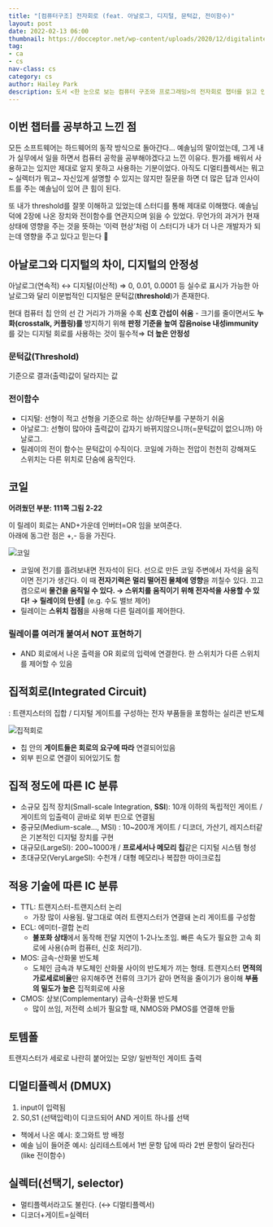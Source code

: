 ```yaml
---
title: "[컴퓨터구조] 전자회로 (feat. 아날로그, 디지털, 문턱값, 전이함수)"
layout: post
date: 2022-02-13 06:00
thumbnail: https://docceptor.net/wp-content/uploads/2020/12/digitalintegratedcover_bw.jpg
tag:
- ca
- cs
nav-class: cs
category: cs
author: Hailey Park
description: 도서 <한 눈으로 보는 컴퓨터 구조와 프로그래밍>의 전자회로 챕터를 읽고 인상 깊었던 부분, 의문이 생긴 부분, 보완이 필요한 부분을 꼽아 나눈다.
---
```


## 이번 챕터를 공부하고 느낀 점

모든 소프트웨어는 하드웨어의 동작 방식으로 돌아간다... 예솔님의 말이었는데, 그게 내가 실무에서 일을 하면서 컴퓨터 공학을 공부해야겠다고 느낀 이유다. 뭔가를 배워서 사용하고는 있지만 제대로 알지 못하고 사용하는 기분이었다. 아직도 디멀티플렉서는 뭐고~ 실렉터가 뭐고~ 자신있게 설명할 수 있지는 않지만 질문을 하면 더 많은 답과 인사이트를 주는 예솔님이 있어 큰 힘이 된다.

또 내가 threshold를 잘못 이해하고 있었는데 스터디를 통해 제대로 이해했다. 예솔님 덕에 2장에 나온 장치와 전이함수를 연관지으며 읽을 수 있었다. 무언가의 과거가 현재 상태에 영향을 주는 것을 뜻하는 ‘이력 현상’처럼 이 스터디가 내가 더 나은 개발자가 되는데 영향을 주고 있다고 믿는다 🥰

## 아날로그와 디지털의 차이, 디지털의 안정성

아날로그(연속적) ↔ 디지털(이산적)
⇒ 0, 0.01, 0.0001 등 실수로 표시가 가능한 아날로그와 달리 이분법적인 디지털은 문턱값(**threshold**)가 존재한다.

현대 컴퓨터 칩 안의 선 간 거리가 가까울 수록 **신호 간섭이 쉬움** - 크기를 줄이면서도 **누화(crosstalk, 커플링)를** 방지하기 위해 **판정 기준을 높여** **잡음noise 내성immunity**를 갖는 디지털 회로를 사용하는 것이 필수적⇒ **더 높은 안정성** 

### 문턱값(Threshold)

기준으로 결과(출력)값이 달라지는 값

### 전이함수

- 디지털: 선형이 적고 선형을 기준으로 하는 상/하단부를 구분하기 쉬움
- 아날로그: 선형이 많아야 출력값이 갑자기 바뀌지않으니까(=문턱값이 없으니까) 아날로그.
- 릴레이의 전이 함수는 문턱값이 수직이다. 코일에 가하는 전압이 천천히 강해져도 스위치는 다른 위치로 단숨에 움직인다.

## 코일

**어려웠던 부분: 111쪽 그림 2-22**

이 릴레이 회로는 AND+가운데 인버터=OR 임을 보여준다.  
아래에 동그란 점은 +,- 등을 가진다.

![코일](https://blog.kakaocdn.net/dn/PYh15/btqAHI4jJKn/MO5GZTqxxQIYCP3oQVkgRk/img.png)

- 코일에 전기를 흘려보내면 전자석이 된다. 선으로 만든 코일 주변에서 자석을 움직이면 전기가 생긴다. 이 때 **전자기력은 멀리 떨어진 물체에 영향**을 끼칠수 있다. 끄고 켬으로써 **물건을 움직일 수 있다. → 스위치를 움직이기 위해 전자석을 사용할 수 있다! → 릴레이의 탄생🔌**
(e.g. 수도 밸브 제어)  
- 릴레이는 **스위치 접점**을 사용해 다른 릴레이를 제어한다.  

### 릴레이를 여러개 붙여서 NOT 표현하기

- AND 회로에서 나온 출력을 OR 회로의 입력에 연결한다. 한 스위치가 다른 스위치를 제어할 수 있음

## 집적회로(Integrated Circuit)

: 트랜지스터의 집합 / 디지털 게이트를 구성하는 전자 부품들을 포함하는 실리콘 반도체

![집적회로](https://docceptor.net/wp-content/uploads/2020/12/digitalintegratedcover_bw.jpg)

- 칩 안의 **게이트들은 회로의 요구에 따라** 연결되어있음
- 외부 핀으로 연결이 되어있기도 함

## 집적 정도에 따른 IC 분류

- 소규모 집적 장치(Small-scale Integration, **SSI**): 10개 이하의 독립적인 게이트 / 게이트의 입출력이 곧바로 외부 핀으로 연결됨
- 중규모(Medium-scale..., MSI) : 10~200개 게이트 / 디코더, 가산기, 레지스터같은 기본적인 디지털 장치를 구현
- 대규모(LargeSI): 200~1000개 / **프로세서나 메모리 칩**같은 디지털 시스템 형성
- 초대규모(VeryLargeSI): 수천개 / 대형 메모리나 복잡한 마이크로칩

## 적용 기술에 따른 IC 분류

- TTL: 트랜지스터-트랜지스터 논리
  - 가장 많이 사용됨. 말그대로 여러 트랜지스터가 연결돼 논리 게이트를 구성함
- ECL: 에미터-결합 논리
  - **불포화 상태**에서 동작해 전달 지연이 1-2나노초임. 빠른 속도가 필요한 고속 회로에 사용(슈퍼 컴퓨터, 신호 처리기).
- MOS: 금속-산화물 반도체
  - 도체인 금속과 부도체인 산화물 사이의 반도체가 끼는 형태. 트랜지스터 **면적의 가로세로비율**만 유지해주면 전류의 크기가 같아 면적을 줄이기가 용이해 **부품의 밀도가 높은** 집적회로에 사용
- CMOS: 상보(Complementary) 금속-산화물 반도체
  - 많이 쓰임, 저전력 소비가 필요할 때, NMOS와 PMOS를 연결해 만듦

## 토템폴

트랜지스터가 세로로 나란히 붙어있는 모양/ 일반적인 게이트 출력

## 디멀티플렉서 (DMUX)

1. input이 입력됨
2. S0,S1 (선택입력)이 디코드되어 AND 게이트 하나를 선택

- 책에서 나온 예시: 호그와트 방 배정
- 예솔 님이 들어준 예시: 심리테스트에서 1번 문항 답에 따라 2번 문항이 달라진다 (like 전이함수)

## 실렉터(선택기, selector)

- 멀티플렉서라고도 불린다. (↔ 디멀티플렉서)
- 디코더+게이트=실렉터
